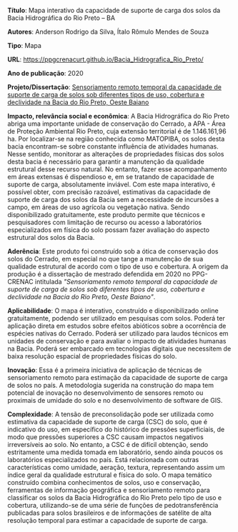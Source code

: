 
**Título**: Mapa interativo da capacidade de suporte de carga dos solos da Bacia Hidrográfica do Rio Preto – BA

**Autores**: Anderson Rodrigo da Silva, Ítalo Rômulo Mendes de Souza

**Tipo**: Mapa

**URL**: <https://ppgcrenacurt.github.io/Bacia_Hidrografica_Rio_Preto/>

**Ano de publicação**: 2020

**Projeto/Dissertação**: [Sensoriamento remoto temporal da capacidade de suporte de carga de solos sob diferentes tipos de uso, cobertura e declividade na Bacia do Rio Preto, Oeste Baiano](https://repositorio.ifgoiano.edu.br/handle/prefix/1322)

**Impacto, relevância social e econômica**: A Bacia Hidrográfica do Rio Preto abriga uma importante unidade de conservação do Cerrado, a APA - Área de Proteção Ambiental Rio Preto, cuja extensão territorial é de 1.146.161,96 ha. Por localizar-se na região conhecida como MATOPIBA, os solos desta bacia encontram-se sobre constante influência de atividades humanas. Nesse sentido, monitorar as alterações de propriedades físicas dos solos desta bacia é necessário para garantir a manutenção da qualidade estrutural desse recurso natural. No entanto, fazer esse acompanhamento em áreas extensas é dispendioso e, em se tratando de capacidade de suporte de carga, absolutamente inviável. Com este mapa interativo, é possível obter, com precisão razoável, estimativas da capacidade de suporte de carga dos solos da Bacia sem a necessidade de incursões a campo, em áreas de uso agrícola ou vegetação nativa. Sendo disponibilizado gratuitamente, este produto permite que técnicos e pesquisadores com limitação de recurso ou acesso a laboratórios especializados em física do solo possam fazer avaliação do aspecto estrutural dos solos da Bacia.

**Aderência**: Este produto foi construído sob a ótica de conservação dos solos do Cerrado, em especial no que tange a manutenção de sua qualidade estrutural de acordo com o tipo de uso e cobertura. A origem da produção é a dissertação de mestrado defendida em 2020 no PPG-CRENAC intitulada _"Sensoriamento remoto temporal da capacidade de suporte de carga de solos sob diferentes tipos de uso, cobertura e declividade na Bacia do Rio Preto, Oeste Baiano"_.

**Aplicabilidade**: O mapa é interativo, construído e disponibilizado online gratuitamente, podendo ser utilizado em pesquisas com solos. Poderá ter aplicação direta em estudos sobre efeitos abióticos sobre a ocorrência de espécies nativas do Cerrado. Poderá ser utilizado para laudos técnicos em unidades de conservação e para avaliar o impacto de atividades humanas na Bacia. Poderá ser embarcado em tecnologias digitais que necessitem de baixa resolução espacial de propriedades físicas do solo.

**Inovação**: Essa é a primeira iniciativa de aplicação de técnicas de sensoriamento remoto para estimação da capacidade de suporte de carga de solos no país. A metodologia sugerida na construção do mapa tem potencial de inovação no desenvolvimento de sensores remoto ou proximais de umidade do solo e no desenvolvimento de software de GIS.

**Complexidade**: A tensão de preconsolidação pode ser utilizada como estimativa da capacidade de suporte de carga (CSC) do solo, que é indicativo do uso, em específico do histórico de pressões superficiais, de modo que pressões superiores a CSC causam impactos negativos irreversíveis ao solo. No entanto, a CSC é de difícil obtenção, sendo estritamente uma medida tomada em laboratório, sendo ainda poucos os laboratórios especializados no país. Está relacionada com outras características como umidade, aeração, textura, representando assim um índice geral da qualidade estrutural e física do solo. O mapa temático construído combina conhecimentos de solos, uso e conservação, ferramentas de informação geográfica e sensoriamento remoto para classificar os solos da Bacia Hidrográfica do Rio Preto pelo tipo de uso e cobertura, utilizando-se de uma série de funções de pedotransferência publicadas para solos brasileiros e de informações de satélite de alta resolução temporal para estimar a capacidade de suporte de carga.
